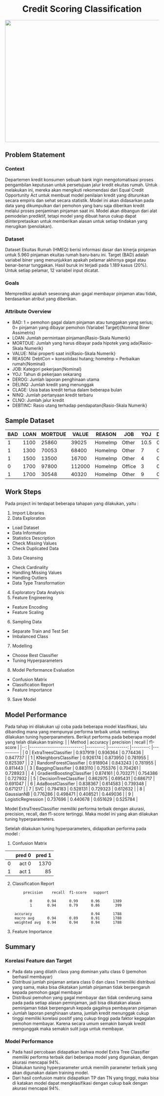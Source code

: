 <h1 align="center"> Credit Scoring Classification </h1>
<p align="center">
    <img src="https://miro.medium.com/max/1400/1*BIZJkKcNp8U0XBf8UX34bQ.png" width="900" height="400">
</p>

## Problem Statement

### Context
Departemen kredit konsumen sebuah bank ingin mengotomatisasi proses pengambilan keputusan untuk persetujuan jalur kredit ekuitas rumah. Untuk melakukan ini, mereka akan mengikuti rekomendasi dari Equal Credit Opportunity Act untuk membuat model penilaian kredit yang diturunkan secara empiris dan sehat secara statistik. Model ini akan didasarkan pada data yang dikumpulkan dari pemohon yang baru saja diberikan kredit melalui proses penjaminan pinjaman saat ini. Model akan dibangun dari alat pemodelan prediktif, tetapi model yang dibuat harus cukup dapat diinterpretasikan untuk memberikan alasan untuk setiap tindakan yang merugikan (penolakan).

### Dataset
Dataset Ekuitas Rumah (HMEQ) berisi informasi dasar dan kinerja pinjaman untuk 5.960 pinjaman ekuitas rumah baru-baru ini. Target (BAD) adalah variabel biner yang menunjukkan apakah pelamar akhirnya gagal atau benar-benar tunggakan. Hasil buruk ini terjadi pada 1.189 kasus (20%). Untuk setiap pelamar, 12 variabel input dicatat.

### Goals
Memprediksi apakah seseorang akan gagal membayar pinjaman atau tidak, berdasarkan atribut yang diberikan.

### Attribute Overview
- BAD: 1 = pemohon gagal dalam pinjaman atau tunggakan yang serius; 0= pinjaman yang dibayar pemohon (Variabel Target){Nominal Biner Assimetris}
- LOAN: Jumlah permintaan pinjaman{Rasio-Skala Numerik}
- MORTDUE: Jumlah yang harus dibayar pada hipotek yang ada{Rasio-Skala Numerik}
- VALUE: Nilai properti saat ini{Rasio-Skala Numerik}
- REASON: DebtCon = konsolidasi hutang; homelmp = Perbaikan rumah{Nominal}
- JOB: Kategori pekerjaan{Nominal}
- YOJ: Tahun di pekerjaan sekarang
- DEROG: Jumlah laporan penghinaan utama
- DELINQ: Jumlah kredit yang menunggak
- CLAGE: Usia batas kredit tertua dalam beberapa bulan
- NINQ: Jumlah pertanyaan kredit terbaru
- CLNO: Jumlah jalur kredit
- DEBTINC: Rasio utang terhadap pendapatan{Rasio-Skala Numerik}

## Sample Dataset
| BAD 	| LOAN 	| MORTDUE  	| VALUE    	| REASON  	| JOB     	| YOJ  	| DEROG 	| DELINQ 	| CLAGE        	| NINQ 	| CLNO 	| DEBTINC      	|
|-----	|------	|----------	|----------	|---------	|---------	|------	|-------	|--------	|--------------	|------	|------	|--------------	|
| 1   	| 1100 	| 25860    	| 39025    	| HomeImp 	| Other   	| 10.5 	| 0     	| 0      	| 94.366666667 	| 1    	| 9    	|              	|
| 1   	| 1300 	| 70053    	| 68400    	| HomeImp 	| Other   	| 7    	| 0     	| 2      	| 121.83333333 	| 0    	| 14   	|              	|
| 1   	| 1500 	| 13500    	| 16700    	| HomeImp 	| Other   	| 4    	| 0     	| 0      	| 149.46666667 	| 1    	| 10   	|              	|
| 0   	| 1700 	| 97800    	| 112000   	| HomeImp 	| Office  	| 3    	| 0     	| 0      	| 93.333333333 	| 0    	| 14   	|              	|
| 1   	| 1700 	| 30548    	| 40320    	| HomeImp 	| Other   	| 9    	| 0     	| 0      	| 101.46600191 	| 1    	| 8    	| 37.113613558 	|


## Work Steps
Pada project ini terdapat beberapa tahapan yang dilakukan, yaitu :
1. Import Libraries
2. Data Exploration
- Load Dataset
- Data Information
- Statistics Description
- Check Missing Values
- Check Duplicated Data
3. Data Cleansing
- Check Cardinality
- Handling Missing Values
- Handling Outliers
- Data Type Transformation
4. Exploratory Data Analysis
5. Feature Engineering
- Feature Encoding
- Feature Scaling
6. Sampling Data
- Separate Train and Test Set
- Imbalanced Class
7. Modelling
- Choose Best Classifier
- Tuning Hyperparameters
8. Model Performance Evaluation
- Confusion Matrix
- Classification Report
- Feature Importance
9. Save Model

## Model Performance 
Pada tahap ini dilakukan uji coba pada beberapa model klasifikasi, lalu dibanding mana yang mempunyai performa terbaik untuk nentinya dilakukan tuning hyperparameters. Berikut performa pada beberapa model yang telah dilakukan training:
|   	|                     Method 	| accuracy 	| precision 	|   recall 	| f1-score 	|
|--:	|---------------------------:	|---------:	|----------:	|---------:	|----------	|
| 0 	|       ExtraTreesClassifier 	| 0.937919 	|  0.936364 	| 0.774436 	| 0.847737 	|
| 1 	|       KNeighborsClassifier 	| 0.926174 	|  0.873950 	| 0.781955 	| 0.825397 	|
| 2 	|     RandomForestClassifier 	| 0.918904 	|  0.843243 	| 0.781955 	| 0.811443 	|
| 3 	|          BaggingClassifier 	| 0.883110 	|  0.755376 	| 0.704261 	| 0.728923 	|
| 4 	| GradientBoostingClassifier 	| 0.874161 	|  0.703271 	| 0.754386 	| 0.727932 	|
| 5 	|     DecisionTreeClassifier 	| 0.862975 	|  0.695431 	| 0.686717 	| 0.691047 	|
| 6 	|         AdaBoostClassifier 	| 0.838367 	|  0.614583 	| 0.739348 	| 0.671217 	|
| 7 	|                        SVC 	| 0.794183 	|  0.528131 	| 0.729323 	| 0.612632 	|
| 8 	|                 GaussianNB 	| 0.776286 	|  0.498471 	| 0.408521 	| 0.449036 	|
| 9 	|         LogisticRegression 	| 0.737696 	|  0.440678 	| 0.651629 	| 0.525784 	|

Model ExtraTreesClassifier memiliki performa terbaik dengan akurasi, precision, recall, dan f1-score tertinggi. Maka model ini yang akan dilakukan tuning hyperparameters.

Setelah dilakukan tuning hyperparameters, didapatkan performa pada model :
1. Confusion Matrix 

|   	| pred 0 	| pred 1 	|
|--:	|-------:	|-------:	|
| 0 	|  act 0 	|   1370 	|
| 1 	|  act 1 	|     85 	|

2. Classification Report 

            precision    recall  f1-score   support

               0       0.94      0.99      0.96      1389
               1       0.94      0.79      0.86       399

        accuracy                           0.94      1788
        macro avg      0.94      0.89      0.91      1788
        weighted avg   0.94      0.94      0.94      1788

3. Feature Importance



## Summary
### Korelasi Feature dan Target
- Pada data yang dilatih class yang dominan yaitu class 0 (pemohon berhasil membayar)
- Distribusi jumlah pinjaman antara class 0 dan class 1 memiliki distribusi yang sama, maka bisa dikatakan jumlah pinjaman tidak berpengaruh kepada pemohon gagal membayar
- Distribusi pemohon yang gagal membayar dan tidak cenderung sama pada pada setiap alasan peminjaman, jadi bisa dikatakan alasan peminjaman tidak berpengaruh kepada gagalnya pembayaran pinjaman
- Jumlah laporan penghinaan utama, jumlah kredit menunggak cukup tinggi memiliki korelasi positif yang cukup tinggi pada faktor kegagalan pemohon membayar. Karena secara umum semakin banyak kredit mengunggak maka semakin sulit juga untuk membayar.

### Model Performance
- Pada hasil percobaan didapatkan bahwa model Extra Tree Classifier memiliki performa terbaik dari beberapa model yang digunakan, dengan akurasi mencapai 94%.
- Dilakukan tuning hyperparameter untuk memilih parameter terbaik yang akan digunakan dalam training model.
- Dari hasil confusion matrix didapatkan TP dan TN yang tinggi, maka bisa di katakan model dapat mengklasifikasi dengan cukup baik dengan akurasi mencapai 94%. 
